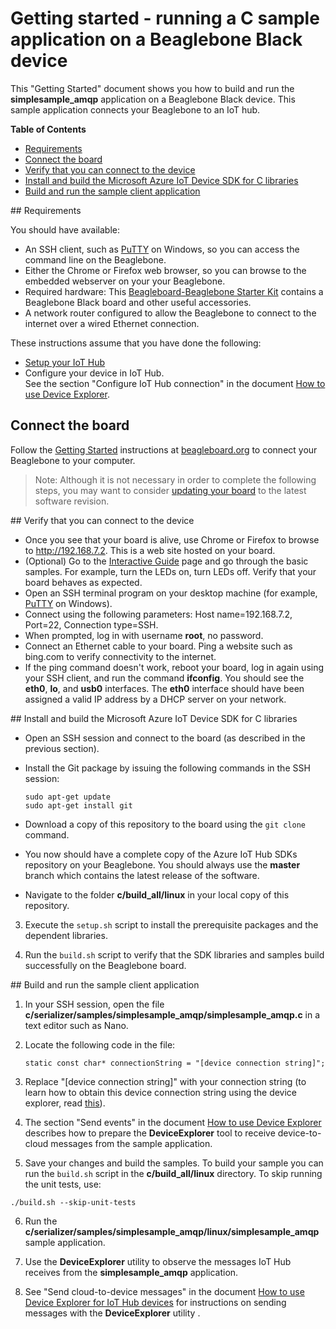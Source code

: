 # Getting started - running a C sample application on a Beaglebone Black device

This "Getting Started" document shows you how to build and run the **simplesample_amqp** application on a Beaglebone Black device. This sample application connects your Beaglebone to an IoT hub.

**Table of Contents**
- [Requirements](#Requirements)
- [Connect the board](#Connect-the-board)
- [Verify that you can connect to the device](#Verify-that-you-can-connect-to-the-device)
- [Install and build the Microsoft Azure IoT Device SDK for C libraries](#Load-the-Azure-IoT-bits-and-prerequisites)
- [Build and run the sample client application](#Build-the-Azure-client)

<a name="Requirements"/>
## Requirements

You should have available:
- An SSH client, such as [PuTTY](http://www.putty.org/) on Windows, so you can access the command line on the Beaglebone.
- Either the Chrome or Firefox web browser, so you can browse to the embedded webserver on your your Beaglebone.
- Required hardware: This [Beagleboard-Beaglebone Starter Kit](http://www.amazon.com/Beagleboard-Beaglebone-Starter-Case--Power-Supply--Micro/dp/B00P6TV9V4/ref=sr_1_3?ie=UTF8&qid=1426002583&sr=8-3&keywords=beaglebone) contains a Beaglebone Black board and other useful accessories.
- A network router configured to allow the Beaglebone to connect to the internet over a wired Ethernet connection.

These instructions assume that you have done the following:
- [Setup your IoT Hub][setup-iothub]
- Configure your device in IoT Hub. <br/>See the section "Configure IoT Hub connection" in the document [How to use Device Explorer][device-explorer].

## Connect the board

Follow the [Getting Started](http://beagleboard.org/getting-started) instructions at [beagleboard.org](http://beagleboard.org/) to connect your Beaglebone to your computer.

> Note: Although it is not necessary in order to complete the following steps, you may want to consider [updating your board](http://beagleboard.org/getting-started#update) to the latest software revision.

<a name="Verify-that-you-can-connect-to-the-device"/>
## Verify that you can connect to the device

- Once you see that your board is alive, use Chrome or Firefox to browse to http://192.168.7.2. This is a web site hosted on your board.
- (Optional)  Go to the [Interactive Guide](http://192.168.7.2/Support/BoneScript/) page and go through the basic samples. For example, turn the LEDs on, turn LEDs off. Verify that your board behaves as expected.
- Open an SSH terminal program on your desktop machine (for example, [PuTTY](http://www.putty.org/) on Windows).
- Connect using the following parameters: Host name=192.168.7.2, Port=22, Connection type=SSH.
- When prompted, log in with username **root**, no password.
- Connect an Ethernet cable to your board. Ping a website such as bing.com to verify connectivity to the internet.
- If the ping command doesn't work, reboot your board, log in again using your SSH client, and run the command **ifconfig**. You should see the **eth0**, **lo**, and **usb0** interfaces. The **eth0** interface should have been assigned a valid IP address by a DHCP server on your network.

<a name="Load-the-Azure-IoT-bits-and-prerequisites"/>
## Install and build the Microsoft Azure IoT Device SDK for C libraries

- Open an SSH session and connect to the board (as described in the previous section).
- Install the Git package by issuing the following commands in the SSH session:

  ```
  sudo apt-get update
  sudo apt-get install git
  ```

- Download a copy of this repository to the board using the `git clone` command.

- You now should have a complete copy of the Azure IoT Hub SDKs repository on your Beaglebone. You should always use the **master** branch which contains the latest release of the software.

- Navigate to the folder **c/build_all/linux** in your local copy of this repository.

3. Execute the `setup.sh` script to install the prerequisite packages and the dependent libraries.

4. Run the `build.sh` script to verify that the SDK libraries and samples build successfully on the Beaglebone board.

<a name="Build-the-Azure-client"/>
## Build and run the sample client application

1. In your SSH session, open the file **c/serializer/samples/simplesample_amqp/simplesample_amqp.c** in a text editor such as Nano.

2. Locate the following code in the file:
    ```
   static const char* connectionString = "[device connection string]";
    ```
3. Replace "[device connection string]" with your connection string (to learn how to obtain this device connection string using the device explorer, read [this](../../tools/DeviceExplorer/doc/how_to_use_device_explorer.md)).

4. The section "Send events" in the document [How to use Device Explorer](../../tools/DeviceExplorer/doc/how_to_use_device_explorer.md) describes how to prepare the **DeviceExplorer** tool to receive device-to-cloud messages from the sample application.

5. Save your changes and build the samples. To build your sample you can run the `build.sh` script in the **c/build_all/linux** directory. To skip running the unit tests, use:

  ```
  ./build.sh --skip-unit-tests
  ```

6. Run the **c/serializer/samples/simplesample_amqp/linux/simplesample_amqp** sample application.

7. Use the **DeviceExplorer** utility to observe the messages IoT Hub receives from the **simplesample_amqp** application.

8. See "Send cloud-to-device messages" in the document [How to use Device Explorer for IoT Hub devices][device-explorer] for instructions on sending messages with the **DeviceExplorer** utility .


[device-explorer]: ../../tools/DeviceExplorer/doc/how_to_use_device_explorer.md
[setup-iothub]: ../../doc/setup_iothub.md
